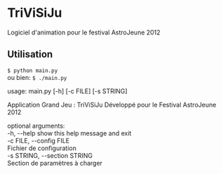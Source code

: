 TriViSiJu
=========

Logiciel d'animation pour le festival AstroJeune 2012

## Utilisation
`$ python main.py`  
ou bien:
`$ ./main.py`  

usage: main.py [-h] [-c FILE] [-s STRING]

Application Grand Jeu : TriViSiJu Développé pour le Festival AstroJeune 2012

optional arguments:  
  -h, --help            show this help message and exit  
  -c FILE, --config FILE  
                        Fichier de configuration  
  -s STRING, --section STRING  
                        Section de paramètres à charger  

